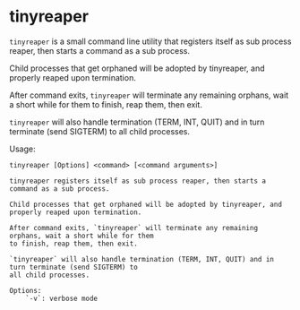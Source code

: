 # tinyreaper

`tinyreaper` is a small command line utility that registers itself as sub process reaper, then 
starts a command as a sub process.

Child processes that get orphaned will be adopted by tinyreaper, and properly reaped upon termination.

After command exits, `tinyreaper` will terminate any remaining orphans, wait a short while for them
to finish, reap them, then exit.

`tinyreaper` will also handle termination (TERM, INT, QUIT) and in turn terminate (send SIGTERM) to
all child processes.

Usage:

```
tinyreaper [Options] <command> [<command arguments>]

tinyreaper registers itself as sub process reaper, then starts a command as a sub process.

Child processes that get orphaned will be adopted by tinyreaper, and properly reaped upon termination.

After command exits, `tinyreaper` will terminate any remaining orphans, wait a short while for them
to finish, reap them, then exit.

`tinyreaper` will also handle termination (TERM, INT, QUIT) and in turn terminate (send SIGTERM) to
all child processes.

Options:
    `-v`: verbose mode
```
